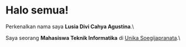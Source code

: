 # Halo semua! 

Perkenalkan nama saya **Lusia Divi Cahya Agustina**.\

Saya seorang **Mahasiswa Teknik Informatika** di [Unika Soegijapranata](https://www.unika.ac.id/).\


